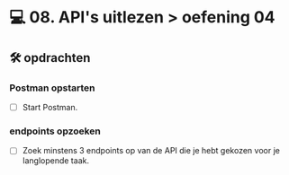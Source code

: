 # 💻 08. API's uitlezen > oefening 04

## 🛠️ opdrachten

### Postman opstarten

 - [ ] Start Postman.

### endpoints opzoeken

 - [ ] Zoek minstens 3 endpoints op van de API die je hebt gekozen voor je langlopende taak.